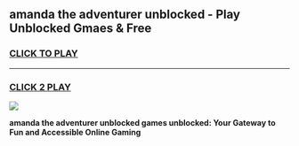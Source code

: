 
## amanda the adventurer unblocked - Play Unblocked Gmaes & Free
<h3>
<a href="https://news.freeplayer.one?title=amanda_the_adventurer_unblocked&ref=16F">CLICK TO PLAY</a></h3>
<hr>

<h3>
<a href="https://news.freeplayer.one?title=amanda_the_adventurer_unblocked&ref=16F">CLICK 2 PLAY</a>
  
</h3>

<a href="https://news.freeplayer.one?title=amanda_the_adventurer_unblocked&ref=16F/"><img src="https://clearcache.store/games.png"></a>


**amanda the adventurer unblocked games unblocked: Your Gateway to Fun and Accessible Online Gaming**
